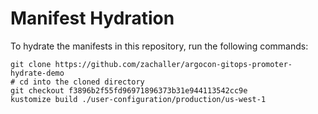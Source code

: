 # Manifest Hydration

To hydrate the manifests in this repository, run the following commands:

```shell
git clone https://github.com/zachaller/argocon-gitops-promoter-hydrate-demo
# cd into the cloned directory
git checkout f3896b2f55fd96971896373b31e944113542cc9e
kustomize build ./user-configuration/production/us-west-1
```
